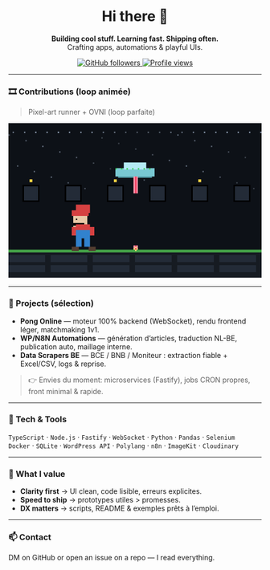 <div align="center">

# Hi there 👋

**Building cool stuff. Learning fast. Shipping often.**  
Crafting apps, automations & playful UIs.

<!-- Badges -->
<a href="https://github.com/sbrbe?tab=followers">
  <img alt="GitHub followers" src="https://img.shields.io/github/followers/sbrbe?style=for-the-badge&label=Followers&logo=github">
</a>
<a href="https://github.com/sbrbe">
  <img alt="Profile views" src="https://komarev.com/ghpvc/?username=sbrbe&style=for-the-badge&color=brightgreen">
</a>

</div>

---

### 🎞️ Contributions (loop animée)
> Pixel-art runner + OVNI (loop parfaite)

<p align="center">
  <img src="./mario_ufo_loop.gif" alt="Mario-like UFO loop" width="720">
</p>

<!-- Tu peux réactiver ta vague si tu veux alterner : -->
<!-- <p align="center"><img src="./github_green_wave.gif" alt="Green wave" width="720"></p> -->

---

### 🚀 Projects (sélection)
- **Pong Online** — moteur 100% backend (WebSocket), rendu frontend léger, matchmaking 1v1.  
- **WP/N8N Automations** — génération d’articles, traduction NL-BE, publication auto, maillage interne.  
- **Data Scrapers BE** — BCE / BNB / Moniteur : extraction fiable + Excel/CSV, logs & reprise.  

> 👉 Envies du moment: microservices (Fastify), jobs CRON propres, front minimal & rapide.

---

### 🧰 Tech & Tools
`TypeScript` · `Node.js` · `Fastify` · `WebSocket` · `Python` · `Pandas` · `Selenium`  
`Docker` · `SQLite` · `WordPress API` · `Polylang` · `n8n` · `ImageKit` · `Cloudinary`

---

### 📌 What I value
- **Clarity first** → UI clean, code lisible, erreurs explicites.  
- **Speed to ship** → prototypes utiles > promesses.  
- **DX matters** → scripts, README & exemples prêts à l’emploi.

---

### 📫 Contact
DM on GitHub or open an issue on a repo — I read everything.

